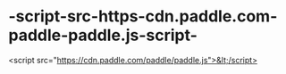 # -script-src-https-cdn.paddle.com-paddle-paddle.js-script-
&lt;script src="https://cdn.paddle.com/paddle/paddle.js">&lt;/script>
